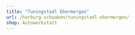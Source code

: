 ```yaml
---
title: "Tuningstadl Ebermergen"
url: /harburg-schwaben/tuningstadl-ebermergen/
shop: Autowerkstatt
---
```


